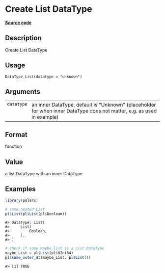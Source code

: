 
# Create List DataType

[**Source code**](https://github.com/pola-rs/r-polars/tree/main/R/datatype.R#L246)

## Description

Create List DataType

## Usage

<pre><code class='language-R'>DataType_List(datatype = "unknown")
</code></pre>

## Arguments

<table>
<tr>
<td style="white-space: nowrap; font-family: monospace; vertical-align: top">
<code id="DataType_List_:_datatype">datatype</code>
</td>
<td>
an inner DataType, default is "Unknown" (placeholder for when inner
DataType does not matter, e.g. as used in example)
</td>
</tr>
</table>

## Format

function

## Value

a list DataType with an inner DataType

## Examples

``` r
library(polars)

# some nested List
pl$List(pl$List(pl$Boolean))
```

    #> DataType: List(
    #>     List(
    #>         Boolean,
    #>     ),
    #> )

``` r
# check if some maybe_list is a List DataType
maybe_List = pl$List(pl$UInt64)
pl$same_outer_dt(maybe_List, pl$List())
```

    #> [1] TRUE
